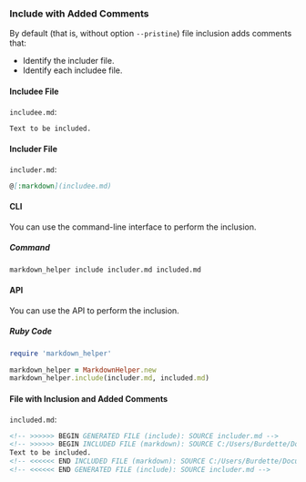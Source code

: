 ### Include with Added Comments

By default (that is, without option ```--pristine```) file inclusion adds comments that:

* Identify the includer file.
* Identify each includee file.

#### Includee File

```includee.md```:
```markdown
Text to be included.
```

#### Includer File

```includer.md```:
```markdown
@[:markdown](includee.md)
```

#### CLI

You can use the command-line interface to perform the inclusion.

##### Command

```sh
markdown_helper include includer.md included.md
```

#### API

You can use the API to perform the inclusion.

##### Ruby Code

```ruby
require 'markdown_helper'

markdown_helper = MarkdownHelper.new
markdown_helper.include(includer.md, included.md)
```

#### File with Inclusion and Added Comments

```included.md```:
```markdown
<!-- >>>>>> BEGIN GENERATED FILE (include): SOURCE includer.md -->
<!-- >>>>>> BEGIN INCLUDED FILE (markdown): SOURCE C:/Users/Burdette/Documents/GitHub/markdown_helper/markdown/use_cases/include/include_with_added_comments/includee.md -->
Text to be included.
<!-- <<<<<< END INCLUDED FILE (markdown): SOURCE C:/Users/Burdette/Documents/GitHub/markdown_helper/markdown/use_cases/include/include_with_added_comments/includee.md -->
<!-- <<<<<< END GENERATED FILE (include): SOURCE includer.md -->
```
